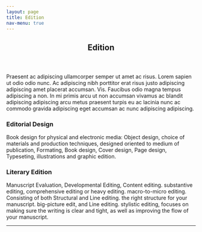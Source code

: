 ```yaml
---
layout: page
title: Edition
nav-menu: true
---
```


<!-- Main -->
<div id="main" class="alt">

<!-- One -->
<section id="one">
	<div class="inner">
		<header class="major">
			<h1>Edition</h1>
		</header>

<!-- Content -->
<h2 id="content"></h2>
<p>Praesent ac adipiscing ullamcorper semper ut amet ac risus. Lorem sapien ut odio odio nunc. Ac adipiscing nibh porttitor erat risus justo adipiscing adipiscing amet placerat accumsan. Vis. Faucibus odio magna tempus adipiscing a non. In mi primis arcu ut non accumsan vivamus ac blandit adipiscing adipiscing arcu metus praesent turpis eu ac lacinia nunc ac commodo gravida adipiscing eget accumsan ac nunc adipiscing adipiscing.</p>
<div class="row">
	<div class="6u 12u$(small)">
		<h3>Editorial Design</h3>
		<p>Book design for physical and electronic media: Object design, choice of materials and production techniques, designed oriented to medium of publication, Formating, Book design, Cover design, Page design, Typeseting, illustrations and graphic edition. </p>
	</div>
	<div class="6u$ 12u$(small)">
		<h3>Literary Edition</h3>
		<p> Manuscript Evaluation, 
			Developmental Editing, 
			Content editing. substantive editing, comprehensive editing or heavy editing. macro-to-micro editing. Consisting of both Structural and Line editing. the right structure for your manuscript. big-picture edit, and  Line editing. stylistic editing, focuses on making sure the writing is clear and tight, as well as improving the flow of your manuscript.</p>


<hr class="major" />

